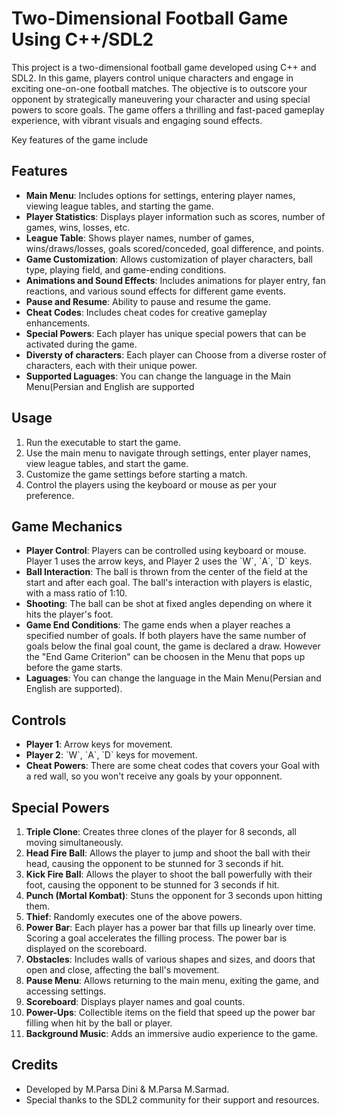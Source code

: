 
# Two-Dimensional Football Game Using C++/SDL2

This project is a two-dimensional football game developed using C++ and SDL2. 
In this game, players control unique characters and engage in exciting one-on-one football matches. The objective is to outscore your opponent by strategically maneuvering your character and using special powers to score goals. The game offers a thrilling and fast-paced gameplay experience, with vibrant visuals and engaging sound effects.

Key features of the game include
## Features
- **Main Menu**: Includes options for settings, entering player names, viewing league tables, and starting the game.
- **Player Statistics**: Displays player information such as scores, number of games, wins, losses, etc.
- **League Table**: Shows player names, number of games, wins/draws/losses, goals scored/conceded, goal difference, and points.
- **Game Customization**: Allows customization of player characters, ball type, playing field, and game-ending conditions.
- **Animations and Sound Effects**: Includes animations for player entry, fan reactions, and various sound effects for different game events.
- **Pause and Resume**: Ability to pause and resume the game.
- **Cheat Codes**: Includes cheat codes for creative gameplay enhancements.
- **Special Powers**: Each player has unique special powers that can be activated during the game.
- **Diversty of characters**: Each player can Choose from a diverse roster of characters, each with their unique power.
- **Supported Laguages**: You can change the language in the Main Menu(Persian and English are supported

## Usage
1. Run the executable to start the game.
2. Use the main menu to navigate through settings, enter player names, view league tables, and start the game.
3. Customize the game settings before starting a match.
4. Control the players using the keyboard or mouse as per your preference.

## Game Mechanics
- **Player Control**: Players can be controlled using keyboard or mouse. Player 1 uses the arrow keys, and Player 2 uses the \`W\`, \`A\`, \`D\` keys.
- **Ball Interaction**: The ball is thrown from the center of the field at the start and after each goal. The ball's interaction with players is elastic, with a mass ratio of 1:10.
- **Shooting**: The ball can be shot at fixed angles depending on where it hits the player's foot.
- **Game End Conditions**: The game ends when a player reaches a specified number of goals. If both players have the same number of goals below the final goal count, the game is declared a draw.
  However the "End Game Criterion" can be choosen in the Menu that pops up before the game starts.
- **Laguages**: You can change the language in the Main Menu(Persian and English are supported).

## Controls
- **Player 1**: Arrow keys for movement.
- **Player 2**: \`W\`, \`A\`, \`D\` keys for movement.
- **Cheat Powers**: There are some cheat codes that covers your Goal with a red wall, so you won't receive any goals by your opponnent.

## Special Powers
1. **Triple Clone**: Creates three clones of the player for 8 seconds, all moving simultaneously.
2. **Head Fire Ball**: Allows the player to jump and shoot the ball with their head, causing the opponent to be stunned for 3 seconds if hit.
3. **Kick Fire Ball**: Allows the player to shoot the ball powerfully with their foot, causing the opponent to be stunned for 3 seconds if hit.
4. **Punch (Mortal Kombat)**: Stuns the opponent for 3 seconds upon hitting them.
5. **Thief**: Randomly executes one of the above powers.
6. **Power Bar**: Each player has a power bar that fills up linearly over time. Scoring a goal accelerates the filling process. The power bar is displayed on the scoreboard.
7. **Obstacles**: Includes walls of various shapes and sizes, and doors that open and close, affecting the ball's movement.
8. **Pause Menu**: Allows returning to the main menu, exiting the game, and accessing settings.
9. **Scoreboard**: Displays player names and goal counts.
10. **Power-Ups**: Collectible items on the field that speed up the power bar filling when hit by the ball or player.
11. **Background Music**: Adds an immersive audio experience to the game.

## Credits
- Developed by M.Parsa Dini & M.Parsa M.Sarmad.
- Special thanks to the SDL2 community for their support and resources.

